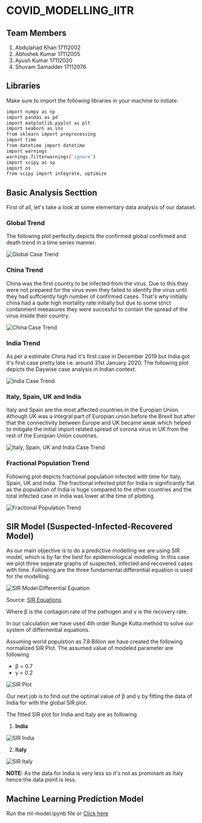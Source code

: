 # COVID_MODELLING_IITR

## Team Members
1. Abdulahad Khan 17112002
2. Abhishek Kumar 17112005
3. Ayush Kumar 17112020
4. Shuvam Samadder 17112076

## Libraries
Make sure to import the following libraries in your machine to initiate.

```bash
import numpy as np 
import pandas as pd 
import matplotlib.pyplot as plt
import seaborn as sns
from sklearn import preprocessing
import time
from datetime import datetime
import warnings
warnings.filterwarnings('ignore')
import scipy as sp
import os
from scipy import integrate, optimize
```
## Basic Analysis Secttion

First of all, let's take a look at some elementary data analysis of our dataset.

### Global Trend

The following plot perfectly depicts the confirmed global confirmed and death trend in a time series manner.

![Global Case Trend](Basic-Analysis-Output/Global_trend.png)

### China Trend

China was the first country to be infected from the virus. Due to this they were not prepared for the virus even they failed to identify the virus until they had suffciently high number of confirmed cases. That's why initially china had a quite high mortality rate initially but due to some strict contanment meeasures they were succesful to contain the spread of the virus inside their country.

![China Case Trend](Basic-Analysis-Output/China_trend.png)

### India Trend

As per a estimate China had it's first case in December 2019 but India got it's first case pretty late i.e. around 31st January 2020. The following plot depicts the Daywise case analysis in Indian context.

![India Case Trend](Basic-Analysis-Output/India_trend.png)

### Italy, Spain, UK and India

Italy and Spain are the most affected countries in the Europian Union. Athough UK was a integral part of Europian union before the Brexit but after that the connectivity between Europe and UK became weak which helped to mitigate the initial import related spread of corona virus in UK from the rest of the Europian Union countries.

![Italy, Spain, UK and India Case Trend](Basic-Analysis-Output/India_&_3_others_trend.png)

### Fractional Population Trend

Following plot depicts fractional population infected with time for Italy, Spain, UK and India. The fractional infected plot for India is significantly flat as the population of India is huge compared to the other countries and the total infected case in India was lower at the time of plotting.

![Fractional Population Trend](Basic-Analysis-Output/population_fractional_trend.png)

## SIR Model (Suspected-Infected-Recovered Model)
As our main objective is to do a predictive modelling we are using SIR model, which is by far the best for epidemiological modelling. In this case we plot three seperate graphs of suspected, infected and recovered cases with time. Following are the three fundamental differential equation is used for the modelling.

![SIR Model Differential Equation](SIR-MODEL-Output/SIR_Diff_Eqn.png)

Source: [SIR Equations](https://www.lewuathe.com/) 

Where β is the contagion rate of the pathogen and γ is the recovery rate.

In our calculation we have used 4th order Runge Kutta method to solve our system of differnential equations.   

Assuming world populstion as 7.8 Billion we have created the following normalized SIR Plot. The assumed value of modeled parameter are following 

- β = 0.7
- γ = 0.2

![SIR Plot](SIR-MODEL-Output/SIR_Example.png)

Our next job is to find out the optimal value of β and γ by fitting the data of India for with the global SIR plot. 

The fitted SIR plot for India and Italy are as following

1. **India**

![SIR India](SIR-MODEL-Output/SIR_India.png)

2. **Italy**

![SIR Italy](SIR-MODEL-Output/SIR_Italy.png)

**NOTE:** As the data for India is very less so it's not as prominant as Italy hence the data point is less. 

## Machine Learning Prediction Model 

Run the ml-model.ipynb file or [Click here](https://github.com/Abduliitr/COVID_MODELLING_IITR/blob/master/ml-model.ipynb)








